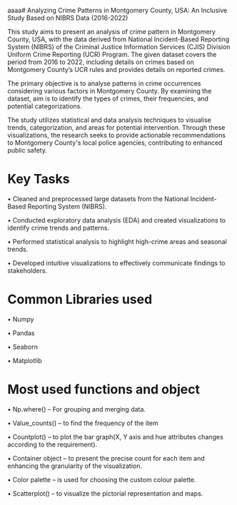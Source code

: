 aaaa# Analyzing Crime Patterns in Montgomery County, USA: An Inclusive Study Based on NIBRS Data (2016-2022)

This study aims to present an analysis of crime pattern in Montgomery County, USA, with the data derived from National Incident-Based Reporting System (NIBRS) of the Criminal Justice Information Services (CJIS) Division Uniform Crime Reporting (UCR) Program. The given dataset covers the period from 2016 to 2022, including details on crimes based on Montgomery County’s UCR rules and provides details on reported crimes.	

The primary objective is to analyse patterns in crime occurrences considering various factors in Montgomery County. By examining the dataset, aim is to identify the types of crimes, their frequencies, and potential categorizations. 

The study utilizes statistical and data analysis techniques to visualise trends, categorization, and areas for potential intervention. Through these visualizations, the research seeks to provide actionable recommendations to Montgomery County's local police agencies, contributing to enhanced public safety.

 # Key Tasks 
 •	Cleaned and preprocessed large datasets from the National Incident-Based Reporting System (NIBRS).

•	Conducted exploratory data analysis (EDA) and created visualizations to identify crime trends and patterns.

•	Performed statistical analysis to highlight high-crime areas and seasonal trends.

•	Developed intuitive visualizations to effectively communicate findings to stakeholders.

# Common Libraries used 

•	Numpy

•	Pandas

•	Seaborn

•	Matplotlib



# Most used functions and object 
       
•	Np.where() – For grouping and merging data.

•	Value_counts() – to find the frequency of the item

•	Countplot() – to plot the bar graph(X, Y axis and hue attributes changes according to the requirement).

•	Container object – to present the precise count for each item and enhancing the granularity of the visualization. 

•	Color palette – is used for choosing the custom colour palette.

•	Scatterplot() – to visualize the pictorial representation and maps.
